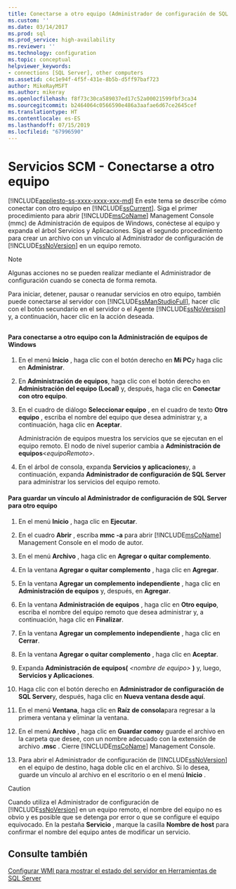 ```yaml
---
title: Conectarse a otro equipo (Administrador de configuración de SQL Server) | Microsoft Docs
ms.custom: ''
ms.date: 03/14/2017
ms.prod: sql
ms.prod_service: high-availability
ms.reviewer: ''
ms.technology: configuration
ms.topic: conceptual
helpviewer_keywords:
- connections [SQL Server], other computers
ms.assetid: c4c1e94f-4f5f-431e-8b5b-d5ff97baf723
author: MikeRayMSFT
ms.author: mikeray
ms.openlocfilehash: f8f73c30ca589037ed17c52a00021599fbf3ca34
ms.sourcegitcommit: b2464064c0566590e486a3aafae6d67ce2645cef
ms.translationtype: HT
ms.contentlocale: es-ES
ms.lasthandoff: 07/15/2019
ms.locfileid: "67996590"
---
```

# <a name="scm-services---connect-to-another-computer"></a>Servicios SCM - Conectarse a otro equipo
[!INCLUDE[appliesto-ss-xxxx-xxxx-xxx-md](../../includes/appliesto-ss-xxxx-xxxx-xxx-md.md)]
  En este tema se describe cómo conectar con otro equipo en [!INCLUDE[ssCurrent](../../includes/sscurrent-md.md)]. Siga el primer procedimiento para abrir [!INCLUDE[msCoName](../../includes/msconame-md.md)] Management Console (mmc) de Administración de equipos de Windows, conéctese al equipo y expanda el árbol Servicios y Aplicaciones. Siga el segundo procedimiento para crear un archivo con un vínculo al Administrador de configuración de [!INCLUDE[ssNoVersion](../../includes/ssnoversion-md.md)] en un equipo remoto.  
  
> [!NOTE]  
>  Algunas acciones no se pueden realizar mediante el Administrador de configuración cuando se conecta de forma remota.  
  
 Para iniciar, detener, pausar o reanudar servicios en otro equipo, también puede conectarse al servidor con [!INCLUDE[ssManStudioFull](../../includes/ssmanstudiofull-md.md)], hacer clic con el botón secundario en el servidor o el Agente [!INCLUDE[ssNoVersion](../../includes/ssnoversion-md.md)] y, a continuación, hacer clic en la acción deseada.  
  
##  <a name="SSMSProcedure"></a>  
  
#### <a name="to-connect-to-another-computer-with-windows-computer-management"></a>Para conectarse a otro equipo con la Administración de equipos de Windows  
  
1.  En el menú **Inicio** , haga clic con el botón derecho en **Mi PC**y haga clic en **Administrar**.  
  
2.  En **Administración de equipos**, haga clic con el botón derecho en **Administración del equipo (Local)** y, después, haga clic en **Conectar con otro equipo**.  
  
3.  En el cuadro de diálogo **Seleccionar equipo** , en el cuadro de texto **Otro equipo** , escriba el nombre del equipo que desea administrar y, a continuación, haga clic en **Aceptar**.  
  
     Administración de equipos muestra los servicios que se ejecutan en el equipo remoto. El nodo de nivel superior cambia a **Administración de equipos**\<*equipoRemoto*>.  
  
4.  En el árbol de consola, expanda **Servicios y aplicaciones**y, a continuación, expanda **Administrador de configuración de SQL Server** para administrar los servicios del equipo remoto.  
  
#### <a name="to-save-a-link-to-sql-server-configuration-manager-for-another-computer"></a>Para guardar un vínculo al Administrador de configuración de SQL Server para otro equipo  
  
1.  En el menú **Inicio** , haga clic en **Ejecutar**.  
  
2.  En el cuadro **Abrir** , escriba **mmc -a** para abrir [!INCLUDE[msCoName](../../includes/msconame-md.md)] Management Console en el modo de autor.  
  
3.  En el menú **Archivo** , haga clic en **Agregar o quitar complemento**.  
  
4.  En la ventana **Agregar o quitar complemento** , haga clic en **Agregar**.  
  
5.  En la ventana **Agregar un complemento independiente** , haga clic en **Administración de equipos** y, después, en **Agregar**.  
  
6.  En la ventana **Administración de equipos** , haga clic en **Otro equipo**, escriba el nombre del equipo remoto que desea administrar y, a continuación, haga clic en **Finalizar**.  
  
7.  En la ventana **Agregar un complemento independiente** , haga clic en **Cerrar**.  
  
8.  En la ventana **Agregar o quitar complemento** , haga clic en **Aceptar**.  
  
9. Expanda **Administración de equipos(** _\<nombre de equipo>_ **)** y, luego, **Servicios y Aplicaciones**.  
  
10. Haga clic con el botón derecho en **Administrador de configuración de SQL Server**y, después, haga clic en **Nueva ventana desde aquí**.  
  
11. En el menú **Ventana**, haga clic en **Raíz de consola**para regresar a la primera ventana y eliminar la ventana.  
  
12. En el menú **Archivo** , haga clic en **Guardar como**y guarde el archivo en la carpeta que desee, con un nombre adecuado con la extensión de archivo **.msc** . Cierre [!INCLUDE[msCoName](../../includes/msconame-md.md)] Management Console.  
  
13. Para abrir el Administrador de configuración de [!INCLUDE[ssNoVersion](../../includes/ssnoversion-md.md)] en el equipo de destino, haga doble clic en el archivo. Si lo desea, guarde un vínculo al archivo en el escritorio o en el menú **Inicio** .  
  
> [!CAUTION]  
>  Cuando utiliza el Administrador de configuración de [!INCLUDE[ssNoVersion](../../includes/ssnoversion-md.md)] en un equipo remoto, el nombre del equipo no es obvio y es posible que se detenga por error o que se configure el equipo equivocado. En la pestaña **Servicio** , marque la casilla **Nombre de host** para confirmar el nombre del equipo antes de modificar un servicio.  
  
## <a name="see-also"></a>Consulte también  
 [Configurar WMI para mostrar el estado del servidor en Herramientas de SQL Server](../../ssms/configure-wmi-to-show-server-status-in-sql-server-tools.md)  
  
  
